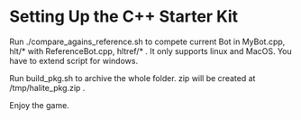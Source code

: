 # Setting Up the C++ Starter Kit

Run ./compare_agains_reference.sh to compete current Bot in  MyBot.cpp, hlt/*
with ReferenceBot.cpp, hltref/* . It only supports linux and MacOS. You have to
extend script for windows.

Run build_pkg.sh to archive the whole folder. zip will be created at
/tmp/halite_pkg.zip .

Enjoy the game.
